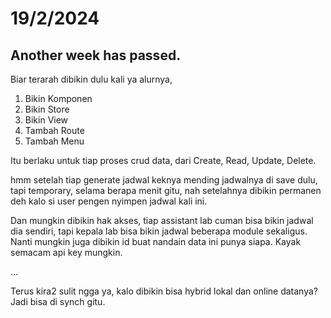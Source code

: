 # 19/2/2024

Another week has passed.
-------------

Biar terarah dibikin dulu kali ya alurnya,
1. Bikin Komponen
2. Bikin Store
3. Bikin View
4. Tambah Route
5. Tambah Menu

Itu berlaku untuk tiap proses crud data, dari Create, Read, Update, Delete.

hmm setelah tiap generate jadwal keknya mending jadwalnya di save dulu, tapi temporary, selama berapa menit gitu, nah setelahnya dibikin permanen deh kalo si user pengen nyimpen jadwal kali ini.

Dan mungkin dibikin hak akses, tiap assistant lab cuman bisa bikin jadwal dia sendiri, tapi kepala lab bisa bikin jadwal beberapa module sekaligus. Nanti mungkin juga dibikin id buat nandain data ini punya siapa. Kayak semacam api key mungkin.

...

Terus kira2 sulit ngga ya, kalo dibikin bisa hybrid lokal dan online datanya? Jadi bisa di synch gitu.